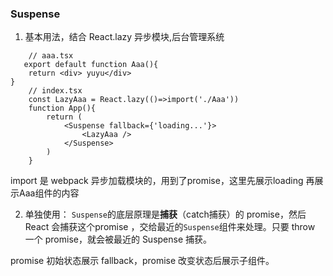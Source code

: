 ### Suspense

1. 基本用法，结合 React.lazy 异步模块,后台管理系统
``` tsx
    // aaa.tsx
   export default function Aaa(){
    return <div> yuyu</div>
}
    // index.tsx
    const LazyAaa = React.lazy(()=>import('./Aaa'))
    function App(){
        return (
            <Suspense fallback={'loading...'}>
                <LazyAaa />
            </Suspense>
        )
    }

```
import 是 webpack 异步加载模块的，用到了promise，这里先展示loading 再展示Aaa组件的内容


2. 单独使用：
`Suspense`的底层原理是**捕获**（catch捕获）的 promise，然后 React 会捕获这个promise ，交给最近的`Suspense`组件来处理。只要 throw 一个 promise，就会被最近的 Suspense 捕获。

promise 初始状态展示 fallback，promise 改变状态后展示子组件。
